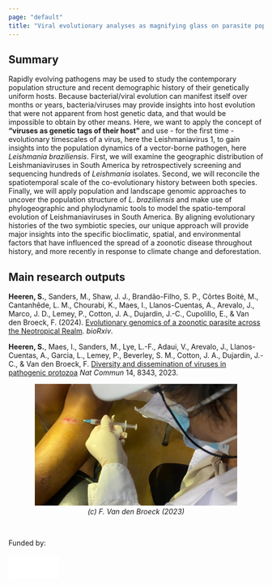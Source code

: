 ```yaml
---
page: "default"
title: "Viral evolutionary analyses as magnifying glass on parasite population dynamics "
---
```


## Summary
Rapidly evolving pathogens may be used to study the contemporary population structure and recent demographic history of their genetically uniform hosts. Because bacterial/viral evolution can manifest itself over months or years, bacteria/viruses may provide insights into host evolution that were not apparent from host genetic data, and that would be impossible to obtain by other means. Here, we want to apply the concept of **“viruses as genetic tags of their host”** and use - for the first time - evolutionary timescales of a virus, here the Leishmaniavirus 1, to gain insights into the population dynamics of a vector-borne pathogen, here <i>Leishmania braziliensis</i>. First, we will examine the geographic distribution of Leishmaniaviruses in South America by retrospectively screening and sequencing hundreds of <i>Leishmania</i> isolates. Second, we will reconcile the spatiotemporal scale of the co-evolutionary history between both species. Finally, we will apply population and landscape genomic approaches to uncover the population structure of <i>L. braziliensis</i> and make use of phylogeographic and phylodynamic tools to model the spatio-temporal evolution of Leishmaniaviruses in South America. By aligning evolutionary histories of the two symbiotic species, our unique approach will provide major insights into the specific bioclimatic, spatial, and environmental factors that have influenced the spread of a zoonotic disease throughout history, and more recently in response to climate change and deforestation.
<br />

## Main research outputs
**Heeren, S.**, Sanders, M., Shaw, J. J., Brandão-Filho, S. P., Côrtes Boité, M., Cantanhêde, L. M., Chourabi, K., Maes, I., Llanos-Cuentas, A., Arevalo, J., Marco, J. D., Lemey, P., Cotton, J. A., Dujardin, J.-C., Cupolillo, E., & Van den Broeck, F. (2024). [Evolutionary genomics of a zoonotic parasite across the Neotropical Realm](https://doi.org/10.1101/2024.06.06.597691). *bioRxiv*.

**Heeren, S.**, Maes, I., Sanders, M., Lye, L.-F., Adaui, V., Arevalo, J., Llanos-Cuentas, A., Garcia, L., Lemey, P., Beverley, S. M., Cotton, J. A., Dujardin, J.-C., & Van den Broeck, F. [Diversity and dissemination of viruses in pathogenic protozoa](https://doi.org/10.1038/s41467-023-44085-2) *Nat Commun* 14, 8343, 2023.


<center>
    <figure>
         <img src="/Images/aspirate_Leish.webp" width="400px"/>
        <figcaption><i>(c) F. Van den Broeck (2023)</i></figcaption>
    </figure>
</center>
<br/>

Funded by: <br/>
<br/>
[<img src="/Images/fwo_wit.png" align="left" width="100px"/>](https://researchportal.be/en/project/viral-evolutionary-analyses-magnifying-glass-parasite-population-dynamics-0)

